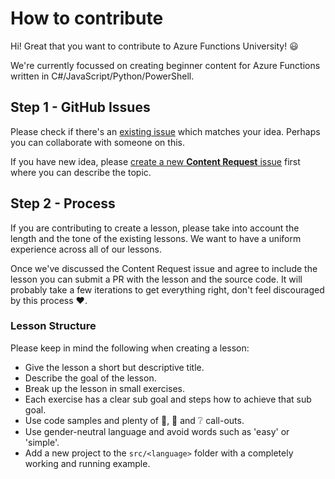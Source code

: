 # How to contribute

Hi! Great that you want to contribute to Azure Functions University! 😃

We're currently focussed on creating beginner content for Azure Functions written in C#/JavaScript/Python/PowerShell.

## Step 1 - GitHub Issues

Please check if there's an [existing issue](https://github.com/marcduiker/azure-functions-university/issues) which matches your idea. Perhaps you can collaborate with someone on this.

If you have  new idea, please [create a new __Content Request__ issue](https://github.com/marcduiker/azure-functions-university/issues/new?assignees=&labels=content&template=content_request.md&title=Content+Request%3A+%3CTITLE%3E) first where you can describe the topic.

## Step 2 - Process

If you are contributing to create a lesson, please take into account the length and the tone of the existing lessons. We want to have a uniform experience across all of our lessons.

Once we've discussed the Content Request issue and agree to include the lesson you can submit a PR with the lesson and the source code. It will probably take a few iterations to get everything right, don't feel discouraged by this process ♥.

### Lesson Structure

Please keep in mind the following when creating a lesson:

- Give the lesson a short but descriptive title.
- Describe the goal of the lesson.
- Break up the lesson in small exercises.
- Each exercise has a clear sub goal and steps how to achieve that sub goal.
- Use code samples and plenty of 📝, 🔎 and ❔ call-outs.
- Use gender-neutral language and avoid words such as 'easy' or 'simple'.
- Add a new project to the `src/<language>` folder with a completely working and running example.
